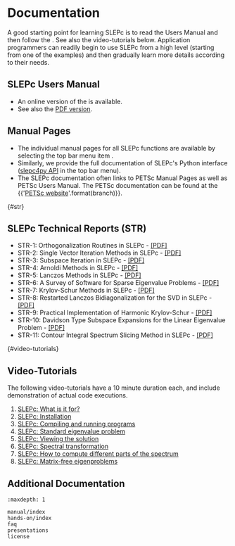 # Documentation

A good starting point for learning SLEPc is to read the Users Manual and then follow the [](hands-on/index). See also the video-tutorials below. Application programmers can readily begin to use SLEPc from a high level (starting from one of the examples) and then gradually learn more details according to their needs.

## SLEPc Users Manual

- An online version of the [](manual/index) is available.
- See also the <a class="reference download internal" href="manual/slepc-manual.pdf"><span class="xref download myst">PDF version</span></a>.

## Manual Pages

- The individual manual pages for all SLEPc functions are available by selecting the top bar menu item [](../manualpages/index).
- Similarly, we provide the full documentation of SLEPc's Python interface ([slepc4py API](../slepc4py/index) in the top bar menu).
- The SLEPc documentation often links to PETSc Manual Pages as well as PETSc Users Manual. The PETSc documentation can be found at the {{'[PETSc website](https://petsc.org/{}/)'.format(branch)}}.

{#str}
## SLEPc Technical Reports (STR)

- STR-1: Orthogonalization Routines in SLEPc - [[PDF]](../_static/reports/str1.pdf)
- STR-2: Single Vector Iteration Methods in SLEPc - [[PDF]](../_static/reports/str2.pdf)
- STR-3: Subspace Iteration in SLEPc - [[PDF]](../_static/reports/str3.pdf)
- STR-4: Arnoldi Methods in SLEPc - [[PDF]](../_static/reports/str4.pdf)
- STR-5: Lanczos Methods in SLEPc - [[PDF]](../_static/reports/str5.pdf)
- STR-6: A Survey of Software for Sparse Eigenvalue Problems - [[PDF]](../_static/reports/str6.pdf)
- STR-7: Krylov-Schur Methods in SLEPc - [[PDF]](../_static/reports/str7.pdf)
- STR-8: Restarted Lanczos Bidiagonalization for the SVD in SLEPc - [[PDF]](../_static/reports/str8.pdf)
- STR-9: Practical Implementation of Harmonic Krylov-Schur - [[PDF]](../_static/reports/str9.pdf)
- STR-10: Davidson Type Subspace Expansions for the Linear Eigenvalue Problem - [[PDF]](../_static/reports/str10.pdf)
- STR-11: Contour Integral Spectrum Slicing Method in SLEPc - [[PDF]](../_static/reports/str11.pdf)

{#video-tutorials}
## Video-Tutorials

The following video-tutorials have a 10 minute duration each, and include demonstration of actual code executions.

1. [SLEPc: What is it for?](https://media.upv.es/player/?id=440253a0-476d-11e7-9b33-83cdd974e088)
2. [SLEPc: Installation](https://media.upv.es/player/?id=a135c600-476e-11e7-9b33-83cdd974e088)
3. [SLEPc: Compiling and running programs](https://media.upv.es/player/?id=fa4af300-476e-11e7-9b33-83cdd974e088)
4. [SLEPc: Standard eigenvalue problem](https://media.upv.es/player/?id=7c46e660-4770-11e7-9b33-83cdd974e088)
5. [SLEPc: Viewing the solution](https://media.upv.es/player/?id=392e5510-4aa0-11e7-9b33-83cdd974e088)
6. [SLEPc: Spectral transformation](https://media.upv.es/player/?id=3ff6c850-4aa0-11e7-9b33-83cdd974e088)
7. [SLEPc: How to compute different parts of the spectrum](https://media.upv.es/player/?id=46b4db50-4aa0-11e7-9b33-83cdd974e088)
8. [SLEPc: Matrix-free eigenproblems](https://media.upv.es/player/?id=4de53820-4aa0-11e7-9b33-83cdd974e088)

## Additional Documentation

```{toctree}
:maxdepth: 1

manual/index
hands-on/index
faq
presentations
license
```
